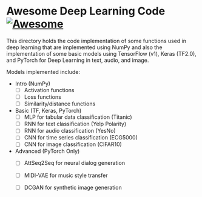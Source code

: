 # Awesome Deep Learning Code [![Awesome](https://cdn.rawgit.com/sindresorhus/awesome/d7305f38d29fed78fa85652e3a63e154dd8e8829/media/badge.svg)](https://github.com/sindresorhus/awesome)

This directory holds the code implementation of some functions used in deep learning that are implemented using NumPy and also the implementation of some basic models using TensorFlow (v1), Keras (TF2.0), and PyTorch for Deep Learning in text, audio, and image. 

Models implemented include:
- Intro (NumPy)
    - [ ] Activation functions
    - [ ] Loss functions
    - [ ] Similarity/distance functions
- Basic (TF, Keras, PyTorch)
    - [ ] MLP for tabular data classification (Titanic)
    - [ ] RNN for text classification (Yelp Polarity)
    - [ ] RNN for audio classification (YesNo)
    - [ ] CNN for time series classification (ECG5000)
    - [ ] CNN for image classification (CIFAR10)
- Advanced (PyTorch Only)
    - [ ] AttSeq2Seq for neural dialog generation
    - [ ] MIDI-VAE for music style transfer
    - [ ] DCGAN for synthetic image generation

